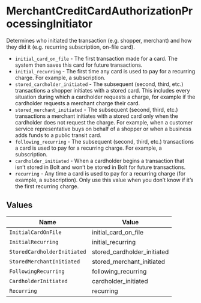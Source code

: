 # MerchantCreditCardAuthorizationProcessingInitiator

Determines who initiated the transaction (e.g. shopper, merchant) and how they did it (e.g. recurring subscription, on-file card).

* `initial_card_on_file` - The first transaction made for a card. The system then saves this card for future transactions.
* `initial_recurring` - The first time any card is used to pay for a recurring charge. For example, a subscription.
* `stored_cardholder_initiated` - The subsequent (second, third, etc.) transactions a shopper initiates with a stored card. This includes every situation during which a cardholder requests a charge, for example if the cardholder requests a merchant charge their card.
* `stored_merchant_initiated` - The subsequent (second, third, etc.) transactions a merchant initiates with a stored card only when the cardholder does not request the charge. For example, when a customer service representative buys on behalf of a shopper or when a business adds funds to a public transit card.
* `following_recurring` - The subsequent (second, third, etc.) transactions  a card is used to pay for a recurring charge. For example, a subscription.
* `cardholder_initiated` - When a cardholder begins a transaction that isn’t stored in Bolt and won’t be stored in Bolt for future transactions.
* `recurring` - Any time a card is used to pay for a recurring charge (for example, a subscription). Only use this value when you don’t know if it’s the first recurring charge.



## Values

| Name                        | Value                       |
| --------------------------- | --------------------------- |
| `InitialCardOnFile`         | initial_card_on_file        |
| `InitialRecurring`          | initial_recurring           |
| `StoredCardholderInitiated` | stored_cardholder_initiated |
| `StoredMerchantInitiated`   | stored_merchant_initiated   |
| `FollowingRecurring`        | following_recurring         |
| `CardholderInitiated`       | cardholder_initiated        |
| `Recurring`                 | recurring                   |